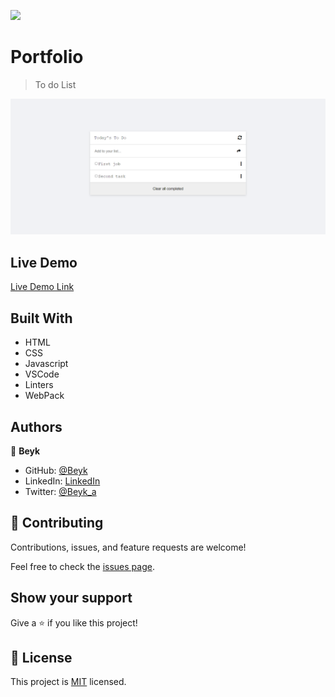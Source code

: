![](https://img.shields.io/badge/Microverse-blueviolet)

# Portfolio

> To do List

![screenshot](./screenshot.png)

## Live Demo

[Live Demo Link](https://beyk.github.io/Todolist/)

## Built With

- HTML
- CSS
- Javascript
- VSCode
- Linters
- WebPack

## Authors

👤 **Beyk**

- GitHub: [@Beyk](https://github.com/beyk)
- LinkedIn: [LinkedIn](https://www.linkedin.com/in/asghar-beykmohammadi-1b16b291/)
- Twitter: [@Beyk_a](https://twitter.com/beyk_a)

## 🤝 Contributing

Contributions, issues, and feature requests are welcome!

Feel free to check the [issues page](#).

## Show your support

Give a ⭐️ if you like this project!

## 📝 License

This project is [MIT](./LICENSE) licensed.

